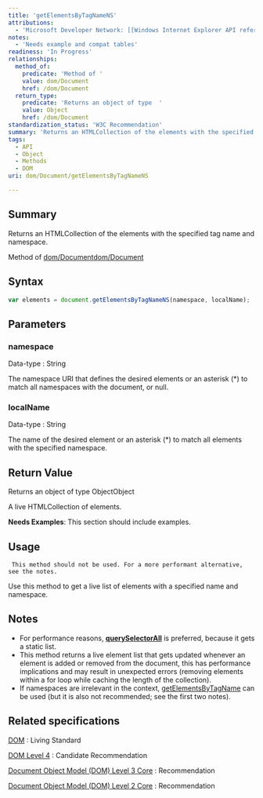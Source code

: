```yaml
---
title: 'getElementsByTagNameNS'
attributions:
  - 'Microsoft Developer Network: [[Windows Internet Explorer API reference](http://msdn.microsoft.com/en-us/library/ie/hh828809%28v=vs.85%29.aspx) Article]'
notes:
  - 'Needs example and compat tables'
readiness: 'In Progress'
relationships:
  method_of:
    predicate: 'Method of '
    value: dom/Document
    href: /dom/Document
  return_type:
    predicate: 'Returns an object of type  '
    value: Object
    href: /dom/Document
standardization_status: 'W3C Recommendation'
summary: 'Returns an HTMLCollection of the elements with the specified tag name and namespace.'
tags:
  - API
  - Object
  - Methods
  - DOM
uri: dom/Document/getElementsByTagNameNS

---
```

## Summary

Returns an HTMLCollection of the elements with the specified tag name and namespace.

Method of [dom/Document](/dom/Document)[dom/Document](/dom/Document)

## Syntax

``` js
var elements = document.getElementsByTagNameNS(namespace, localName);
```

## Parameters

### namespace

 Data-type
:   String

 The namespace URI that defines the desired elements or an asterisk (\*) to match all namespaces with the document, or null.

### localName

 Data-type
:   String

 The name of the desired element or an asterisk (\*) to match all elements with the specified namespace.

## Return Value

Returns an object of type ObjectObject

A live HTMLCollection of elements.

**Needs Examples**: This section should include examples.

## Usage

     This method should not be used. For a more performant alternative, see the notes.

Use this method to get a live list of elements with a specified name and namespace.

## Notes

-   For performance reasons, [**querySelectorAll**](/css/selectors_api/querySelectorAll) is preferred, because it gets a static list.
-   This method returns a live element list that gets updated whenever an element is added or removed from the document, this has performance implications and may result in unexpected errors (removing elements within a for loop while caching the length of the collection).
-   If namespaces are irrelevant in the context, [getElementsByTagName](/dom/Document/getElementsByTagName) can be used (but it is also not recommended; see the first two notes).

## Related specifications

[DOM](http://dom.spec.whatwg.org/)
:   Living Standard

[DOM Level 4](http://www.w3.org/TR/2014/CR-dom-20140508/#dom-document-getelementsbytagnamens)
:   Candidate Recommendation

[Document Object Model (DOM) Level 3 Core](http://www.w3.org/TR/DOM-Level-3-Core/)
:   Recommendation

[Document Object Model (DOM) Level 2 Core](http://www.w3.org/TR/DOM-Level-2-Core/)
:   Recommendation
